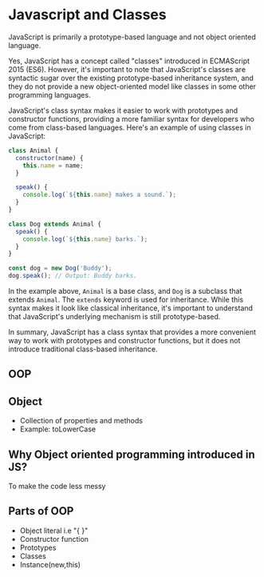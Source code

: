 # Javascript and Classes
JavaScript is primarily a prototype-based language and not object oriented language.

Yes, JavaScript has a concept called "classes" introduced in ECMAScript 2015 (ES6). However, it's important to note that JavaScript's classes are syntactic sugar over the existing prototype-based inheritance system, and they do not provide a new object-oriented model like classes in some other programming languages.

JavaScript's class syntax makes it easier to work with prototypes and constructor functions, providing a more familiar syntax for developers who come from class-based languages. Here's an example of using classes in JavaScript:

```javascript
class Animal {
  constructor(name) {
    this.name = name;
  }

  speak() {
    console.log(`${this.name} makes a sound.`);
  }
}

class Dog extends Animal {
  speak() {
    console.log(`${this.name} barks.`);
  }
}

const dog = new Dog('Buddy');
dog.speak(); // Output: Buddy barks.
```

In the example above, `Animal` is a base class, and `Dog` is a subclass that extends `Animal`. The `extends` keyword is used for inheritance. While this syntax makes it look like classical inheritance, it's important to understand that JavaScript's underlying mechanism is still prototype-based.

In summary, JavaScript has a class syntax that provides a more convenient way to work with prototypes and constructor functions, but it does not introduce traditional class-based inheritance.

## OOP

## Object
* Collection of properties and methods 
* Example: toLowerCase

## Why Object oriented programming introduced in JS?
To make the code less messy

## Parts of OOP
* Object literal i.e "{ }"
* Constructor function
* Prototypes
* Classes
* Instance(new,this)
